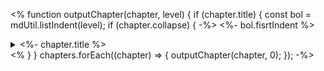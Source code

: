 <%
function outputChapter(chapter, level) {
  if (chapter.title) {
    const bol = mdUtil.listIndent(level);
    if (chapter.collapse) {
-%>
<%- bol.fisrtIndent %><details><summary><%- chapter.title %></summary>
<%
    } else {
-%>
<%- bol.fisrtIndent + mdUtil.mdLink(chapter.title, chapter.link) %>  
<%
    }
  }
  if (chapter.contents) {
    // 見出し（chapter.title）がないときは、
    // インデントを見出しと同じにする
    const bol = mdUtil.listIndent(chapter.title ? (level + 1): level);
    chapter.contents.forEach((content) => {
-%>
<%- bol.fisrtIndent + mdUtil.mdLink(content.title, content.link) %>  
<%
    });
  }
  if (chapter.chapters) {
    chapter.chapters.forEach((subchapter) => {
      outputChapter(subchapter, level+1);
    });
  }
  if (chapter.title && chapter.collapse) {
    const bol = mdUtil.listIndent(level);
-%>
<%- bol.secondIndent %></details>
<%
  }
}
chapters.forEach((chapter) => {
  outputChapter(chapter, 0);
});
-%>
